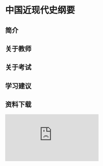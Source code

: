 
# 中国近现代史纲要

## 简介

## 关于教师

## 关于考试

## 学习建议

## 资料下载

![](https://raw.gitmirror.com/HIT-OpenCS/CS_Courses/main/大一/中国近现代史纲要/file.md ":include")



